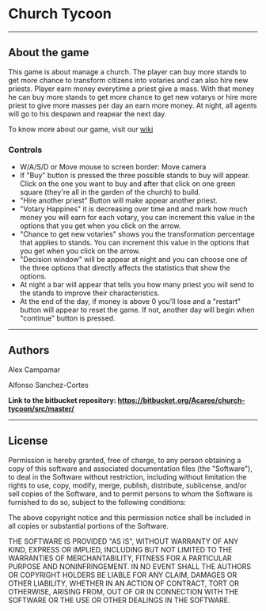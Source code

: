 # Church Tycoon

---

## About the game

This game is about manage a church. The player can buy more stands to get more chance to transform citizens into votaries and can also hire new priests. Player earn money everytime a priest give a mass. With that money he can buy more stands to get more chance to get new votarys or hire more priest to give more masses per day an earn more money. At night, all agents will go to his despawn and reapear the next day.

To know more about our game, visit our [wiki](https://bitbucket.org/Acaree/church-tycoon/wiki/Home)

### Controls

- W/A/S/D or Move mouse to screen border: Move camera
- If "Buy" button is pressed the three possible stands to buy will appear. Click on the one you want to buy and after that click on one green square (they're all in the garden of the church) to build.
- "Hire another priest" Button will make appear another priest.
- "Votary Happines" it is decreasing over time and and mark how much money you will earn for each votary, you can increment this value in the options that you get when you click on the arrow. 
- "Chance to get new votaries" shows you the transformation percentage that applies to stands. You can increment this value in the options that you get when you click on the arrow. 
- "Decision window" will be appear at night and you can choose one of the three options that directly affects the statistics that show the options. 
- At night a bar will appear that tells you how many priest you will send to the stands to improve their characteristics. 
- At the end of the day, if money is above 0 you'll lose and a "restart" button will appear to reset the game. If not, another day will begin when "continue" button is pressed. 

---

## Authors

Alex Campamar

Alfonso Sanchez-Cortes

**Link to the bitbucket repository: https://bitbucket.org/Acaree/church-tycoon/src/master/** 

---

## License

Permission is hereby granted, free of charge, to any person obtaining a copy of this software and associated documentation files (the "Software"), to deal 
in the Software without restriction, including without limitation the rights to use, copy, modify, merge, publish, distribute, sublicense, and/or sell copies 
of the Software, and to permit persons to whom the Software is furnished to do so, subject to the following conditions:

The above copyright notice and this permission notice shall be included in all copies or substantial portions of the Software.

THE SOFTWARE IS PROVIDED "AS IS", WITHOUT WARRANTY OF ANY KIND, EXPRESS OR IMPLIED, INCLUDING BUT NOT LIMITED TO THE WARRANTIES OF MERCHANTABILITY, FITNESS 
FOR A PARTICULAR PURPOSE AND NONINFRINGEMENT. IN NO EVENT SHALL THE AUTHORS OR COPYRIGHT HOLDERS BE LIABLE FOR ANY CLAIM, DAMAGES OR OTHER LIABILITY, WHETHER IN
 AN ACTION OF CONTRACT, TORT OR OTHERWISE, ARISING FROM, OUT OF OR IN CONNECTION WITH THE SOFTWARE OR THE USE OR OTHER DEALINGS IN THE SOFTWARE.
